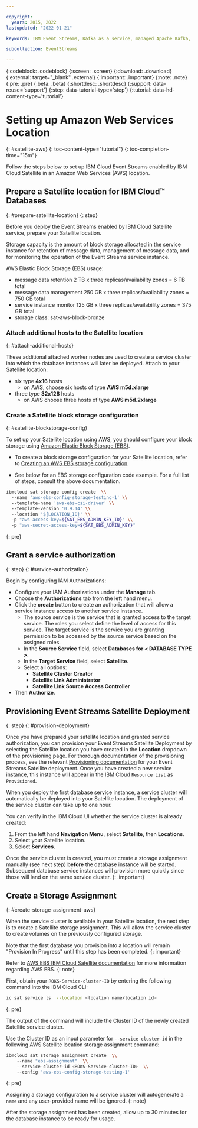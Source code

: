 ```yaml
---

copyright:
  years: 2015, 2022
lastupdated: "2022-01-21"

keywords: IBM Event Streams, Kafka as a service, managed Apache Kafka, AWS, Satellite, location

subcollection: EventStreams

---
```


{:codeblock: .codeblock}
{:screen: .screen}
{:download: .download}
{:external: target="_blank" .external}
{:important: .important}
{:note: .note}
{:pre: .pre}
{:beta: .beta}
{:shortdesc: .shortdesc}
{:support: data-reuse='support'}
{:step: data-tutorial-type='step'}
{:tutorial: data-hd-content-type='tutorial'}

# Setting up Amazon Web Services Location

{: #satellite-aws}
{: toc-content-type="tutorial"}
{: toc-completion-time="15m"}

Follow the steps below to set up IBM Cloud Event Streams enabled by IBM Cloud Satellite in an Amazon Web Services (AWS) location.

## Prepare a Satellite location for IBM Cloud™ Databases

{: #prepare-satellite-location}
{: step}

Before you deploy the Event Streams enabled by IBM Cloud Satellite service, prepare your Satellite location.

Storage capacity is the amount of block storage allocated in the service instance for retention of message data, management of message data, and for monitoring the operation of the Event Streams service instance.

AWS Elastic Block Storage (EBS) usage:

- message data retention 2 TB x three replicas/availability zones = 6 TB total
- message data management 250 GB x three replicas/availability zones = 750 GB total
- service instance monitor 125 GB x three replicas/availability zones = 375 GB total
- storage class: sat-aws-block-bronze

### Attach additional hosts to the Satellite location

{: #attach-additional-hosts}

These additional attached worker nodes are used to create a service cluster into which the database instances will later be deployed. Attach to your Satellite location:

- six type **4x16** hosts
  - on AWS, choose six hosts of type **AWS m5d.xlarge**
- three type **32x128** hosts
  - on AWS choose three hosts of type **AWS m5d.2xlarge**

### Create a Satellite block storage configuration

{: #satellite-blockstorage-config}

To set up your Satellite location using AWS, you should configure your block storage using [Amazon Elastic Block Storage (EBS)](/docs/satellite?topic=satellite-config-storage-ebs).

- To create a block storage configuration for your Satellite location, refer to [Creating an AWS EBS storage configuration](/docs/satellite?topic=satellite-config-storage-ebs).

- See below for an EBS storage configuration code example. For a full list of steps, consult the above documentation.

```bash
ibmcloud sat storage config create  \\
  --name 'aws-ebs-config-storage-testing-1' \\
  --template-name 'aws-ebs-csi-driver' \\
  --template-version '0.9.14' \\
  --location '${LOCATION_ID}' \\
  -p "aws-access-key=${SAT_EBS_ADMIN_KEY_ID}" \\
  -p "aws-secret-access-key=${SAT_EBS_ADMIN_KEY}"
```

{: pre}

## Grant a service authorization

{: step}
{: #service-authorization}

Begin by configuring IAM Authorizations:

- Configure your IAM Authorizations under the **Manage** tab.
- Choose the **Authorizations** tab from the left hand menu.
- Click the **create** button to create an authorization that will allow a service instance access to another service instance.
  - The source service is the service that is granted access to the target service. The roles you select define the level of access for this service. The target service is the service you are granting permission to be accessed by the source service based on the assigned roles.
  - In the **Source Service** field, select **Databases for < DATABASE TYPE >**.
  - In the **Target Service** field, select **Satellite**.
  - Select all options:
    - **Satellite Cluster Creator**
    - **Satellite Link Administrator**
    - **Satellite Link Source Access Controller**
 - Then **Authorize**.

## Provisioning Event Streams Satellite Deployment

{: step}
{: #provision-deployment}

Once you have prepared your satellite location and granted service authorization, you can provision your Event Streams Satellite Deployment by selecting the Satellite location you have created in the **Location** dropdown of the provisioning page. For thorough documentation of the provisioning process, see the relevant [Provisioning documentation](/docs/cloud-databases?topic=cloud-databases-provisioning) for your Event Streams Satellite deployment. Once you have created a new service instance, this instance will appear in the IBM Cloud `Resource List` as `Provisioned`.

When you deploy the first database service instance, a service cluster will automatically be deployed into your Satellite location. The deployment of the service cluster can take up to one hour.

You can verify in the IBM Cloud UI whether the service cluster is already created:

1. From the left hand **Navigation Menu**, select **Satellite**, then **Locations**.
2. Select your Satellite location.
3. Select **Services**.

Once the service cluster is created, you must create a storage assignment manually (see next step) **before** the database instance will be started. Subsequent database service instances will provision more quickly since those will land on the same service cluster.
{: .important}

## Create a Storage Assignment

{: #create-storage-assignment-aws}

When the service cluster is available in your Satellite location, the next step is to create a Satellite storage assignment. This will allow the service cluster to create volumes on the previously configured storage.

Note that the first database you provision into a location will remain "Provision In Progress" until this step has been completed.
{: important}

Refer to [AWS EBS IBM Cloud Satellite documentation](/docs/satellite?topic=satellite-config-storage-ebs) for more information regarding AWS EBS.
{: note}

First, obtain your `ROKS-Service-cluster-ID` by entering the following command into the IBM Cloud CLI:

```bash
ic sat service ls  --location <location name/location id>
```

{: pre}

The output of the command will include the Cluster ID of the newly created Satellite service cluster. 

Use the Cluster ID as an input parameter for `--service-cluster-id` in the following AWS Satellite location storage assignment command:

```bash
ibmcloud sat storage assignment create  \\
    --name "ebs-assignment"  \\
    --service-cluster-id <ROKS-Service-cluster-ID>  \\
    --config 'aws-ebs-config-storage-testing-1'
```

{: pre}

Assigning a storage configuration to a service cluster will autogenerate a `--name` and any user-provided name will be ignored.
{: note}

After the storage assignment has been created, allow up to 30 minutes for the database instance to be ready for usage.
